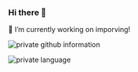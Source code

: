### Hi there 👋
🔭 I’m currently working on imporving!
<!--
**rbmonster/rbmonster** is a ✨ _special_ ✨ repository because its `README.md` (this file) appears on your GitHub profile.

Here are some ideas to get you started:

- 🔭 I’m currently working on ...
- 🌱 I’m currently learning ...
- 👯 I’m looking to collaborate on ...
- 🤔 I’m looking for help with ...
- 💬 Ask me about ...
- 📫 How to reach me: ...
- 😄 Pronouns: ...
- ⚡ Fun fact: ...
-->
![private github information](https://github-readme-stats.vercel.app/api?username=rbmonster&show_icons=true&theme=Gradient)

![private language](https://github-readme-stats.vercel.app/api/top-langs/?username=rbmonster&layout=compact&langs_count=8&hide_border=true)
